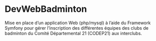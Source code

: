 # DevWebBadminton
Mise en place d’un application Web (php/mysql) à l’aide du
Framework Symfony pour gérer l’inscription des différentes équipes des clubs
de badminton du Comité Départemental 21 (CODEP21) aux interclubs.

